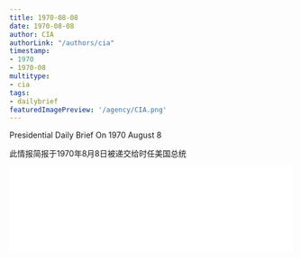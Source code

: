 ```yaml
---
title: 1970-08-08
date: 1970-08-08
author: CIA 
authorLink: "/authors/cia"
timestamp: 
- 1970
- 1970-08
multitype: 
- cia
tags: 
- dailybrief
featuredImagePreview: '/agency/CIA.png'
---
```



Presidential Daily Brief On 1970 August 8

此情报简报于1970年8月8日被递交给时任美国总统

<!--more-->





<div id="over" style="width:100%; overflow:hidden"> <iframe id="sFrame" name="sFrame" frameborder="no" border="0"  allowfullscreen marginwidth="0" scrolling="no" src = " /CIA/1970-08-08.html "  style = " position:absulute; width: 806px; top: 300;" > </iframe> </div>
